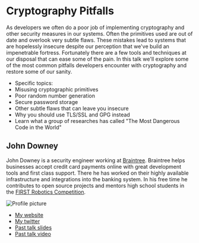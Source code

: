# Cryptography Pitfalls

As developers we often do a poor job of implementing cryptography and other security measures in our systems. Often the primitives used are out of date and overlook very subtle flaws. These mistakes lead to systems that are hopelessly insecure despite our perception that we've build an impenetrable fortress. Fortunately there are a few tools and techniques at our disposal that can ease some of the pain. In this talk we'll explore some of the most common pitfalls developers encounter with cryptography and restore some of our sanity.

* Specific topics:
* Misusing cryptographic primitives
* Poor random number generation
* Secure password storage
* Other subtle flaws that can leave you insecure
* Why you should use TLS/SSL and GPG instead
* Learn what a group of researches has called "The Most Dangerous Code in the World"

## John Downey

John Downey is a security engineer working at [Braintree](https://www.braintreepayments.com/). Braintree helps businesses accept credit card payments online with great development tools and first class support. There he has worked on their highly available infrastructure and integrations into the banking system. In his free time he contributes to open source projects and mentors high school students in the [FIRST Robotics Competition](http://www.usfirst.org/).

![Profile picture](https://raw.github.com/jtdowney/rubyconfau-2014-cfp/talk-cryptography_pitfalls/talk-cryptography_pitfalls/profile_picture.jpg)

- [My website](http://jtdowney.com)
- [My twitter](https://twitter.com/jtdowney)
- [Past talk slides](https://speakerdeck.com/jtdowney/devops-for-the-rubyist-soul-at-railsconf-2013)
- [Past talk video](http://www.confreaks.com/videos/2479-railsconf2013-devops-for-the-rubyist-soul)
